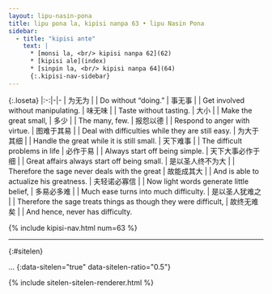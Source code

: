 ```yaml
---
layout: lipu-nasin-pona
title: lipu pona la, kipisi nanpa 63 • lipu Nasin Pona
sidebar:
  - title: "kipisi ante"
    text: |
      * [monsi la, <br/> kipisi nanpa 62](62)
      * [kipisi ale](index)
      * [sinpin la, <br/> kipisi nanpa 64](64)
      {:.kipisi-nav-sidebar}
---
```


{:.loseta}
|:-:|-|-
| 为无为                 |  | Do without “doing.”
| 事无事                 |  | Get involved without manipulating.
| 味无味                 |  | Taste without tasting.
| 大小                   |  | Make the great small,
| 多少                   |  | The many, few.
| 报怨以德               |  | Respond to anger with virtue.
| 图难于其易             |  | Deal with difficulties while they are still easy.
| 为大于其细             |  | Handle the great while it is still small.
| 天下难事               |  | The difficult problems in life
| 必作于易               |  | Always start off being simple.
| 天下大事<wbr/>必作于细 |  | Great affairs always start off being small.
| 是以圣人<wbr/>终不为大 |  | Therefore the sage never deals with the great
| 故能成其大             |  | And is able to actualize his greatness.
| 夫轻诺必寡信           |  | Now light words generate little belief,
| 多易必多难             |  | Much ease turns into much difficulty.
| 是以圣人<wbr/>犹难之   |  | Therefore the sage treats things as though they were difficult,
| 故终无难矣             |  | And hence, never has difficulty.

{% include kipisi-nav.html num=63 %}

-------
{:#sitelen}

...
{:data-sitelen="true" data-sitelen-ratio="0.5"}

{% include sitelen-sitelen-renderer.html %}
